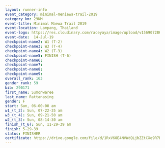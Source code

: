 ```yaml
---
layout: runner-info 
event_category: minimal-meniewa-trail-2019 
category_km: 29KM 
event-title: Minimal Maewa Trail 2019 
event-location: Lampang, Thailand 
event-logo: https://res.cloudinary.com/raceyaya/image/upload/v1569072805/logo/minimal-trail_ktnvsp.jpg 
event-date:  14-Jul-19 
checkpoint-name2: W1 (T-2) 
checkpoint-name3: W3 (T-4) 
checkpoint-name4: W2 (T-3) 
checkpoint-name5: FINISH (T-6) 
checkpoint-name6: 
checkpoint-name7: 
checkpoint-name8: 
checkpoint-name9: 
overall_rank: 163
gender_rank: 59
bib: 290171
first_name: Sumonwaree
last_name: Rattanasing
gender: F
start: Sun, 06-00-00 am
w1_(t_2): Sun, 07-22-35 am
w3_(t_4): Sun, 09-21-50 am
w2_(t_3): Sun, 08-14-30 am
finish_(t_6): Sun, 11-29-39 am
finish: 5-29-39
status: FINISHER
certificate: https://drive.google.com/file/d/1RxV6OE4NVWdQLjbZZtCXe9R7ER7PVatQ/view?usp=sharing
---
```

